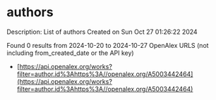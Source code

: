 # authors
Description: List of authors
Created on Sun Oct 27 01:26:22 2024

Found 0 results from 2024-10-20 to 2024-10-27
OpenAlex URLS (not including from_created_date or the API key)
- [https://api.openalex.org/works?filter=author.id%3Ahttps%3A//openalex.org/A5003442464](https://api.openalex.org/works?filter=author.id%3Ahttps%3A//openalex.org/A5003442464)

